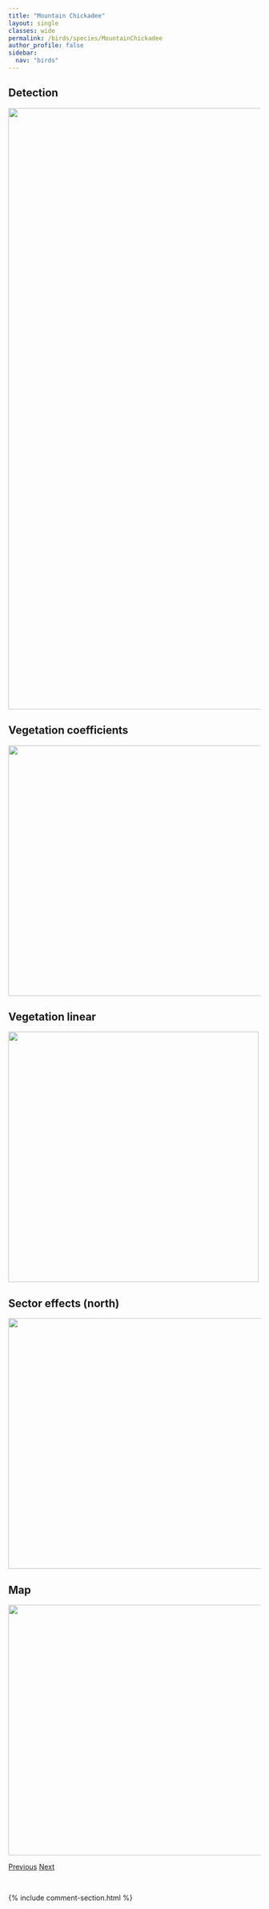 ```yaml
---
title: "Mountain Chickadee"
layout: single
classes: wide
permalink: /birds/species/MountainChickadee
author_profile: false
sidebar:
  nav: "birds"
---
```


<h2>Detection</h2>

<a href="https://drive.google.com/uc?export=view&id=1VhKybxgONQorMn3WpVwzCttBoCaI7yiS">
<img src="https://drive.google.com/uc?export=view&id=1VhKybxgONQorMn3WpVwzCttBoCaI7yiS" height = "1200" width = "800">
</a>

<h2>Vegetation coefficients</h2>

<a href="https://drive.google.com/uc?export=view&id=1WmhEkuS4ZJolq4Ds9zKTFEmTvER55AHz">
<img src="https://drive.google.com/uc?export=view&id=1WmhEkuS4ZJolq4Ds9zKTFEmTvER55AHz" height = "500" width = "1000">
</a>

<h2>Vegetation linear</h2>

<a href="https://drive.google.com/uc?export=view&id=1JH8McuuX8oukFU6NnDFhHmPFU9fRIC6L">
<img src="https://drive.google.com/uc?export=view&id=1JH8McuuX8oukFU6NnDFhHmPFU9fRIC6L" height = "500" width = "500">
</a>

<h2>Sector effects (north)</h2>

<a href="https://drive.google.com/uc?export=view&id=1looBnbSR3c-ySQG9QX7QjBNqyn84Q4gM">
<img src="https://drive.google.com/uc?export=view&id=1looBnbSR3c-ySQG9QX7QjBNqyn84Q4gM" height = "500" width = "1000">
</a>

<h2>Map</h2>

<a href="https://drive.google.com/uc?export=view&id=1XfLXCSoksnFd59MGiSq4i9S0dfRyeKAa">
<img src="https://drive.google.com/uc?export=view&id=1XfLXCSoksnFd59MGiSq4i9S0dfRyeKAa" height = "500" width = "1500">
</a>

<a href="/DevelopmentWebsite/birds/species/MountainBluebird" class="pagination--pager" title="Mountain Bluebird">Previous</a> <a href="/DevelopmentWebsite/birds/species/MourningDove" class="pagination--pager" title="Mourning Dove">Next</a>

<p>&nbsp;</p>

{% include comment-section.html %}
